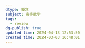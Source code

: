 ```yaml
---
dtype: 概念
subject: 高等数学
tags:
  - review
dg-publish: true
updated time: 2024-04-13 12:53:50
created time: 2024-03-03 16:48:01
---
```

